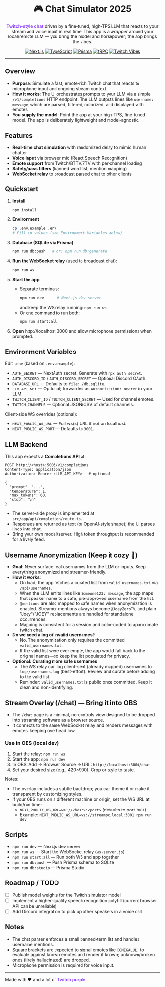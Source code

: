 <div align="center">

<h1>🎮 Chat Simulator 2025</h1>

<p>
  <strong style="color:#9146FF;">Twitch‑style chat</strong> driven by a fine‑tuned, high‑TPS LLM that reacts to your stream and voice input in real time. This app is a <em>wrapper</em> around your local/remote LLM — you bring the model and horsepower; the app brings the vibes.
</p>

<a href="https://nextjs.org"><img alt="Next.js" src="https://img.shields.io/badge/Next.js-15-black?logo=nextdotjs&logoColor=white"></a>
<a href="https://www.typescriptlang.org/"><img alt="TypeScript" src="https://img.shields.io/badge/TypeScript-5-blue"></a>
<a href="https://www.prisma.io/"><img alt="Prisma" src="https://img.shields.io/badge/Prisma-ORM-2D3748"></a>
<a href="https://trpc.io/"><img alt="tRPC" src="https://img.shields.io/badge/tRPC-11-3178C6"></a>
<a href="#"><img alt="Twitch Vibes" src="https://img.shields.io/badge/Vibes-9146FF?labelColor=000000"></a>

</div>

---

## Overview

- **Purpose**: Simulate a fast, emote‑rich Twitch chat that reacts to microphone input and ongoing stream context.
- **How it works**: The UI orchestrates prompts to your LLM via a simple `/v1/completions` HTTP endpoint. The LLM outputs lines like `username: message`, which are parsed, filtered, colorized, and displayed with emotes.
- **You supply the model**: Point the app at your high‑TPS, fine‑tuned model. The app is deliberately lightweight and model‑agnostic.

## Features

- **Real‑time chat simulation** with randomized delay to mimic human chatter
- **Voice input** via browser mic (React Speech Recognition)
- **Emote support** from Twitch/BTTV/7TV with per‑channel loading
- **Safety/pass filters** (banned word list, mention mapping)
- **WebSocket relay** to broadcast parsed chat to other clients

## Quickstart

1. **Install**
   ```bash
   npm install
   ```

2. **Environment**
   ```bash
   cp .env.example .env
   # Fill in values (see Environment Variables below)
   ```

3. **Database (SQLite via Prisma)**
   ```bash
   npm run db:push   # or: npm run db:generate
   ```

4. **Run the WebSocket relay** (used to broadcast chat):
   ```bash
   npm run ws
   ```

5. **Start the app**
   - Separate terminals:
     ```bash
     npm run dev      # Next.js dev server
     ```
     and keep the WS relay running: `npm run ws`
   - Or one command to run both:
     ```bash
     npm run start:all
     ```

6. **Open** http://localhost:3000 and allow microphone permissions when prompted.

## Environment Variables

Edit `.env` (based on `.env.example`):

- `AUTH_SECRET` — NextAuth secret. Generate with `npx auth secret`.
- `AUTH_DISCORD_ID` / `AUTH_DISCORD_SECRET` — Optional Discord OAuth.
- `DATABASE_URL` — Defaults to `file:./db.sqlite`.
- `LLM_API_KEY` — Optional; forwarded as `Authorization: Bearer` to your LLM.
- `TWITCH_CLIENT_ID` / `TWITCH_CLIENT_SECRET` — Used for channel emotes.
- `TWITCH_CHANNELS` — Optional JSON/CSV of default channels.

Client‑side WS overrides (optional):

- `NEXT_PUBLIC_WS_URL` — Full ws(s) URL if not on localhost.
- `NEXT_PUBLIC_WS_PORT` — Defaults to `3001`.

## LLM Backend

This app expects a **Completions API** at:

```
POST http://<host>:5005/v1/completions
Content-Type: application/json
Authorization: Bearer <LLM_API_KEY>   # optional

{
  "prompt": "...",
  "temperature": 1,
  "max_tokens": 60,
  "stop": "\n"
}
```

- The server-side proxy is implemented at `src/app/api/completion/route.ts`.
- Responses are returned as text (or OpenAI‑style shape); the UI parses lines into chat.
- Bring your own model/server. High token throughput is recommended for a lively feed.

## Username Anonymization (Keep it cozy 💜)

- **Goal**: Never surface real usernames from the LLM or inputs. Keep everything anonymized and streamer-friendly.
- **How it works**:
  - On load, the app fetches a curated list from `valid_usernames.txt` via `/api/usernames`.
  - When the LLM emits lines like `Someone123: message`, the app maps that speaker name to a safe, pre-approved username from the list.
  - `@mentions` are also mapped to safe names when anonymization is enabled. Streamer mentions always become `@JoeyZeroTV`, and plain "Joey"/"JOEY" replacements are handled for standalone occurrences.
  - Mapping is consistent for a session and color-coded to approximate twitch chat.
- **Do we need a log of invalid usernames?**
  - No. The anonymization only requires the committed `valid_usernames.txt`.
  - If the valid list were ever empty, the app would fall back to the original names—so keep the list populated for privacy.
- **Optional: Curating more safe usernames**
  - The WS relay can log client-sent (already mapped) usernames to `logs/usernames.log` (best-effort). Review and curate before adding to the valid list.
  - Reminder: `valid_usernames.txt` is public once committed. Keep it clean and non-identifying.

## Stream Overlay (/chat) — Bring it into OBS

- The `/chat` page is a minimal, no‑controls view designed to be dropped into streaming software as a browser source.
- It connects to the same WebSocket relay and renders messages with emotes, keeping overhead low.

### Use in OBS (local dev)

1. Start the relay: `npm run ws`
2. Start the app: `npm run dev`
3. In OBS: Add → Browser Source → URL: `http://localhost:3000/chat`
4. Set your desired size (e.g., 420×900). Crop or style to taste.

Notes:

- The overlay includes a subtle backdrop; you can theme it or make it transparent by customizing styles.
- If your OBS runs on a different machine or origin, set the WS URL at build/run time:
  - `NEXT_PUBLIC_WS_URL=ws://<host>:<port>` (defaults to port `3001`)
  - Example: `NEXT_PUBLIC_WS_URL=ws://streampc.local:3001 npm run dev`

## Scripts

- `npm run dev` — Next.js dev server
- `npm run ws` — Start the WebSocket relay (`ws-server.js`)
- `npm run start:all` — Run both WS and app together
- `npm run db:push` — Push Prisma schema to SQLite
- `npm run db:studio` — Prisma Studio

## Roadmap / TODO

- [ ] Publish model weights for the Twitch simulator model
- [ ] Implement a higher-quality speech recognition polyfill (current browser API can be unreliable)
- [ ] Add Discord integration to pick up other speakers in a voice call

## Notes

- The chat parser enforces a small banned‑term list and handles username mentions.
- Square brackets are expected to signal emotes like `[OMEGALUL]` to evaluate against known emotes and render if known; unknown/broken ones (likely hallucinated) are dropped.
- Microphone permission is required for voice input.

---

Made with ❤️ and a lot of <span style="color:#9146FF; font-weight:600;">Twitch purple</span>.
